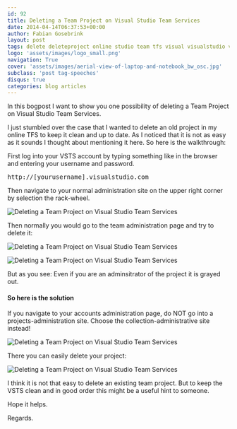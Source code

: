 ```yaml
---
id: 92
title: Deleting a Team Project on Visual Studio Team Services
date: 2014-04-14T06:37:53+00:00
author: Fabian Gosebrink
layout: post
tags: delete deleteproject online studio team tfs visual visualstudio visualstudio.com 
logo: 'assets/images/logo_small.png'
navigation: True
cover: 'assets/images/aerial-view-of-laptop-and-notebook_bw_osc.jpg'
subclass: 'post tag-speeches'
disqus: true
categories: blog articles
---
```


In this bogpost I want to show you one possibility of deleting a Team Project on Visual Studio Team Services.

I just stumbled over the case that I wanted to delete an old project in my online TFS to keep it clean and up to date. As I noticed that it is not as easy as it sounds I thought about mentioning it here. So here is the walkthrough:

First log into your VSTS account by typing something like in the browser and entering your username and password.

<pre class="">http://[yourusername].visualstudio.com</pre>

Then navigate to your normal administration site on the upper right corner by selection the rack-wheel.

![Deleting a Team Project on Visual Studio Team Services]({{site.baseurl}}assets/articles/2014-04-14/86d30c51-7e99-4f27-b8b9-95dc01d70f34.png)

Then normally you would go to the team administration page and try to delete it:

![Deleting a Team Project on Visual Studio Team Services]({{site.baseurl}}assets/articles/2014-04-14/617af661-7546-4198-8760-396d4faff02b.png)

![Deleting a Team Project on Visual Studio Team Services]({{site.baseurl}}assets/articles/2014-04-14/874048f6-0be0-4d2b-b032-02aa182f5f57.png)

But as you see: Even if you are an adminsitrator of the project it is grayed out.

<h4>So here is the solution</h4>

If you navigate to your accounts administration page, do NOT go into a projects-administration site. Choose the collection-administrative site instead!

![Deleting a Team Project on Visual Studio Team Services]({{site.baseurl}}assets/articles/2014-04-14/97e130d0-5477-4745-a409-cd53bc3e8c1a.png)

There you can easily delete your project:

![Deleting a Team Project on Visual Studio Team Services]({{site.baseurl}}assets/articles/2014-04-14/ed78b714-3ef0-400a-8f41-b253cfd3f925.png)

I think it is not that easy to delete an existing team project. But to keep the VSTS clean and in good order this might be a useful hint to someone.

Hope it helps.

Regards.
